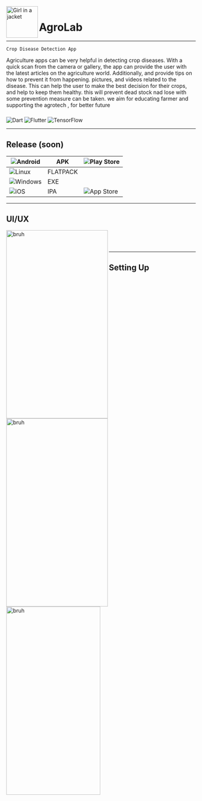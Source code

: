 

<img src="https://user-images.githubusercontent.com/104635627/224730419-071b8ae6-5acc-4e72-8643-6331d98ebe2d.png"  align="left"  alt="Girl in a jacket" width="84" height="84"> 

# **AgroLab**

---

   `Crop Disease Detection App`
   
 Agriculture apps can be very helpful in detecting crop diseases. With a quick scan from the camera or gallery, the app can provide the user with the latest articles on the agriculture world. Additionally, and provide tips on how to prevent it from happening. pictures, and videos related to the disease. This can help the user to make the best decision for their crops, and help to keep them healthy. this will prevent dead stock nad lose with some prevention measure can be taken. we aim for educating farmer and supporting the agrotech , for better future  
###
![Dart](https://img.shields.io/badge/dart-%230175C2.svg?style=for-the-badge&logo=dart&logoColor=white)
![Flutter](https://img.shields.io/badge/Flutter-%2302569B.svg?style=for-the-badge&logo=Flutter&logoColor=white)
![TensorFlow](https://img.shields.io/badge/TensorFlow-%23FF6F00.svg?style=for-the-badge&logo=TensorFlow&logoColor=white)

---

## Release (soon)

| ![Android](https://img.shields.io/badge/Android-3DDC84?style=for-the-badge&logo=android&logoColor=white)  | APK  |![Play Store](https://img.shields.io/badge/Google_Play-414141?style=for-the-badge&logo=google-play&logoColor=white)   |
|---|---|---|
| ![Linux](https://img.shields.io/badge/Linux-FCC624?style=for-the-badge&logo=linux&logoColor=black)  | FLATPACK  |   |
| ![Windows](https://img.shields.io/badge/Windows-0078D6?style=for-the-badge&logo=windows&logoColor=white)  | EXE   |   |
|  ![iOS](https://img.shields.io/badge/iOS-000000?style=for-the-badge&logo=ios&logoColor=white) | IPA   | ![App Store](https://img.shields.io/badge/App_Store-0D96F6?style=for-the-badge&logo=app-store&logoColor=white)  |

---

## UI/UX 
<img src="https://user-images.githubusercontent.com/104635627/224969225-f70673e7-5402-469f-b601-32b44eee75b4.png"  align="left"  alt="bruh" width="270" height="500"> 
<img src="https://user-images.githubusercontent.com/104635627/224969837-f1c0dc92-7792-44d4-b1e5-f41443dd541b.png"  align="left"  alt="bruh" width="270" height="500">
<br/>
<img src="https://user-images.githubusercontent.com/104635627/224971240-d74daab9-ffbd-4f1d-8abf-d6f5d8236881.png"  align="left"  alt="bruh" width="250" height="500">

#
#
#
#
#
#
#
#
#
#
#
#
#
#
#
---

## Setting Up

